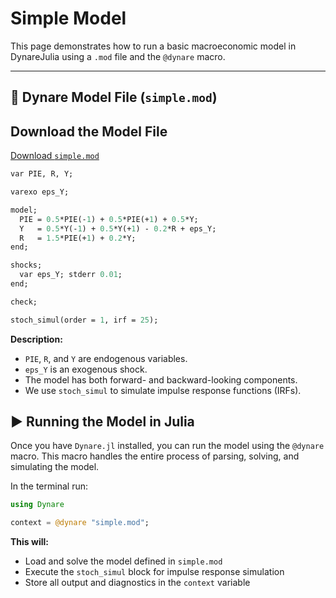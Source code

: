 # Simple Model

This page demonstrates how to run a basic macroeconomic model in DynareJulia using a `.mod` file and the `@dynare` macro.

---

## 📄 Dynare Model File (`simple.mod`)

## Download the Model File

[Download `simple.mod`](models/simple.mod)


```mod
var PIE, R, Y;

varexo eps_Y;

model;
  PIE = 0.5*PIE(-1) + 0.5*PIE(+1) + 0.5*Y;
  Y   = 0.5*Y(-1) + 0.5*Y(+1) - 0.2*R + eps_Y;
  R   = 1.5*PIE(+1) + 0.2*Y;
end;

shocks;
  var eps_Y; stderr 0.01;
end;

check;

stoch_simul(order = 1, irf = 25);

```

**Description:**

- `PIE`, `R`, and `Y` are endogenous variables.
- `eps_Y` is an exogenous shock.
- The model has both forward- and backward-looking components.
- We use `stoch_simul` to simulate impulse response functions (IRFs).

## ▶️ Running the Model in Julia

Once you have `Dynare.jl` installed, you can run the model using the `@dynare` macro. This macro handles the entire process of parsing, solving, and simulating the model.

In the terminal run:

```julia
using Dynare

context = @dynare "simple.mod";
```

**This will:**

- Load and solve the model defined in `simple.mod`
- Execute the `stoch_simul` block for impulse response simulation
- Store all output and diagnostics in the `context` variable